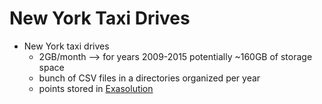 # New York Taxi Drives

- New York taxi drives
  - 2GB/month --> for years 2009-2015 potentially ~160GB of storage space
  - bunch of CSV files in a directories organized per year
  - points stored in [Exasolution](/architecture/exasol-database/)
